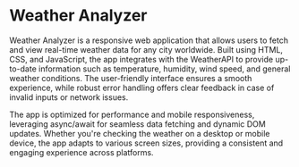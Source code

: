 # Weather Analyzer
Weather Analyzer is a responsive web application that allows users to fetch and view real-time weather data for any city worldwide. Built using HTML, CSS, and JavaScript, the app integrates with the WeatherAPI to provide up-to-date information such as temperature, humidity, wind speed, and general weather conditions. The user-friendly interface ensures a smooth experience, while robust error handling offers clear feedback in case of invalid inputs or network issues.

The app is optimized for performance and mobile responsiveness, leveraging async/await for seamless data fetching and dynamic DOM updates. Whether you're checking the weather on a desktop or mobile device, the app adapts to various screen sizes, providing a consistent and engaging experience across platforms.
